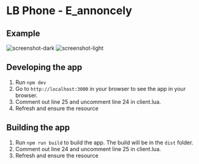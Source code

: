 # LB Phone - E_annoncely

## Example
![screenshot-dark](https://github.com/user-attachments/assets/101476d6-16f4-4ecd-a1dc-dd3994824a85)
![screenshot-light](https://github.com/user-attachments/assets/4a3d4597-e484-4699-9e9e-3ccd19a2e530)

## Developing the app

1. Run `npm dev`
2. Go to `http://localhost:3000` in your browser to see the app in your browser.
3. Comment out line 25 and uncomment line 24 in client.lua.
4. Refresh and ensure the resource

## Building the app

1. Run `npm run build` to build the app. The build will be in the `dist` folder.
2. Comment out line 24 and uncomment line 25 in client.lua.
3. Refresh and ensure the resource
